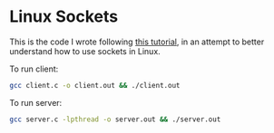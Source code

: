 # Linux Sockets

This is the code I wrote following [this tutorial](https://www.binarytides.com/socket-programming-c-linux-tutorial/), in an attempt to better understand how to use sockets in Linux.

To run client:
```bash
gcc client.c -o client.out && ./client.out
```

To run server:
```bash
gcc server.c -lpthread -o server.out && ./server.out
```
